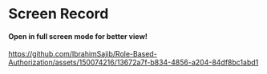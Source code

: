 # Screen Record

#### Open in full screen mode for better view!
https://github.com/IbrahimSajib/Role-Based-Authorization/assets/150074216/13672a7f-b834-4856-a204-84df8bc1abd1

